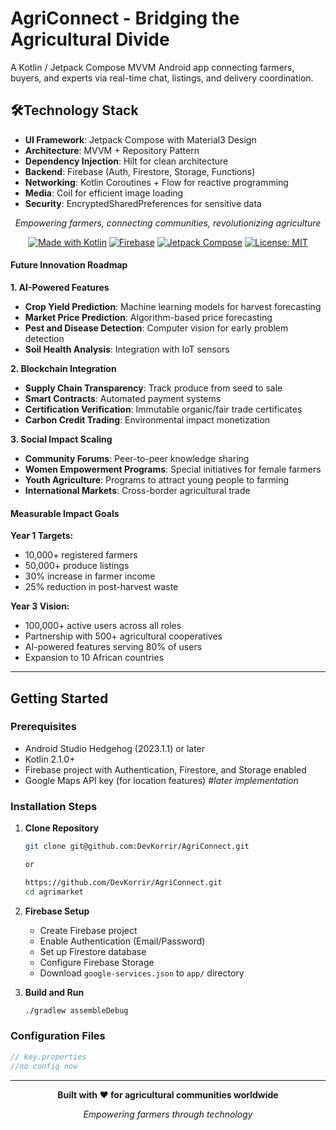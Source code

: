 # AgriConnect - Bridging the Agricultural Divide
A Kotlin / Jetpack Compose MVVM Android app connecting farmers, buyers, and experts via real-time chat, listings, and delivery coordination.

## 🛠️**Technology Stack**
- **UI Framework**: Jetpack Compose with Material3 Design
- **Architecture**: MVVM + Repository Pattern
- **Dependency Injection**: Hilt for clean architecture
- **Backend**: Firebase (Auth, Firestore, Storage, Functions)
- **Networking**: Kotlin Coroutines + Flow for reactive programming
- **Media**: Coil for efficient image loading
- **Security**: EncryptedSharedPreferences for sensitive data

<div align="center">

*Empowering farmers, connecting communities, revolutionizing agriculture*

[![Made with Kotlin](https://img.shields.io/badge/Made%20with-Kotlin-0095D5?logo=kotlin)](https://kotlinlang.org)
[![Firebase](https://img.shields.io/badge/Firebase-FFCA28?logo=firebase&logoColor=black)](https://firebase.google.com)
[![Jetpack Compose](https://img.shields.io/badge/Jetpack%20Compose-4285F4?logo=jetpackcompose&logoColor=white)](https://developer.android.com/jetpack/compose)
[![License: MIT](https://img.shields.io/badge/License-MIT-yellow.svg)](https://opensource.org/licenses/MIT)

</div>


















#### **Future Innovation Roadmap**

**1. AI-Powered Features**
- **Crop Yield Prediction**: Machine learning models for harvest forecasting
- **Market Price Prediction**: Algorithm-based price forecasting
- **Pest and Disease Detection**: Computer vision for early problem detection
- **Soil Health Analysis**: Integration with IoT sensors

**2. Blockchain Integration**
- **Supply Chain Transparency**: Track produce from seed to sale
- **Smart Contracts**: Automated payment systems
- **Certification Verification**: Immutable organic/fair trade certificates
- **Carbon Credit Trading**: Environmental impact monetization

**3. Social Impact Scaling**
- **Community Forums**: Peer-to-peer knowledge sharing
- **Women Empowerment Programs**: Special initiatives for female farmers
- **Youth Agriculture**: Programs to attract young people to farming
- **International Markets**: Cross-border agricultural trade

#### **Measurable Impact Goals**

**Year 1 Targets:**
- 10,000+ registered farmers
- 50,000+ produce listings
- 30% increase in farmer income
- 25% reduction in post-harvest waste

**Year 3 Vision:**
- 100,000+ active users across all roles
- Partnership with 500+ agricultural cooperatives
- AI-powered features serving 80% of users
- Expansion to 10 African countries

---

## **Getting Started**

### **Prerequisites**
- Android Studio Hedgehog (2023.1.1) or later
- Kotlin 2.1.0+
- Firebase project with Authentication, Firestore, and Storage enabled
- Google Maps API key (for location features) *#later implementation*

### **Installation Steps**

1. **Clone Repository**
   ```bash
   git clone git@github.com:DevKorrir/AgriConnect.git

   or

   https://github.com/DevKorrir/AgriConnect.git
   cd agrimarket
   ```

2. **Firebase Setup**
   - Create Firebase project
   - Enable Authentication (Email/Password)
   - Set up Firestore database
   - Configure Firebase Storage
   - Download `google-services.json` to `app/` directory

3. **Build and Run**
   ```bash
   ./gradlew assembleDebug
   ```

### **Configuration Files**
```kotlin
// key.properties
//no config now
```

---

<div align="center">

**Built with ❤️ for agricultural communities worldwide**

*Empowering farmers through technology*

</div>

